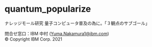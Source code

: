 # quantum_popularize
ナレッジモール研究 量子コンピュータ普及の為に。「３観点のサブゴール」

問合せ窓口：IBM 中村 (Yuma.Nakamura1@ibm.com)<br>
© Copyright IBM Corp. 2021
